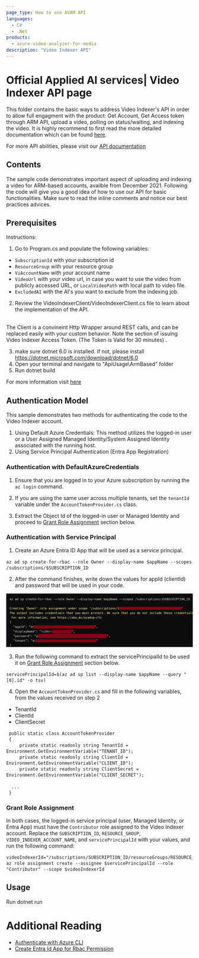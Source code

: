 ```yaml
---
page_type: How to use AVAM API
languages:
  - C#
  - .Net
products:
  - azure-video-analyzer-for-media
description: "Video Indexer API"
---
```


# Official Applied AI services| Video Indexer API page

<!--
Guidelines on README format: https://review.docs.microsoft.com/help/onboard/admin/samples/concepts/readme-template?branch=master

Guidance on onboarding samples to docs.microsoft.com/samples: https://review.docs.microsoft.com/help/onboard/admin/samples/process/onboarding?branch=master

Taxonomies for products and languages: https://review.docs.microsoft.com/new-hope/information-architecture/metadata/taxonomies?branch=master
-->

This folder contains the basic ways to address Video Indexer's API in order to allow full engagment with the product: Get Account, Get Access token through ARM API, upload a video, polling on status/waiting, and indexing the video.
It is highly recommend to first read the more detailed documentation which can be found [here](https://aka.ms/avam-arm-docs).

For more API abilities, please visit our [API documentation](https://api-portal.videoindexer.ai/)

## Contents

The sample code demonstrates important aspect of uploading and indexing a video for ARM-based accounts, availble from December 2021.
Following the code will give you a good idea of how to use our API for basic functionalities.
Make sure to read the inline comments and notice our best practices advices.

## Prerequisites

Instructions:

1. Go to Program.cs and populate the following variables:
  - `SubscriptionId` with your subscription id
  - `ResourceGroup` with your resource group
  - `ViAccountName` with your account name
  - `VideoUrl` with your video url, in case you want to use the video from publicly accessed URL, or `LocalVideoPath` with local path to video file.
  - `ExcludedAI` with the AI's you want to exclude from the indexing job.

2. Review the VideoIndexerClient/VideoIndexerClient.cs file to learn about the implementation of the API. 
<br>
The Client is a convineint Http Wrapper around REST calls, and can be replaced easily with your custom behavior.  Note the section of issuing Video Indexer Access Token.
(The Token is Valid for 30 minutes) .
</br>

3. make sure dotnet 6.0 is installed. if not, please install https://dotnet.microsoft.com/download/dotnet/6.0
4. Open your terminal and navigate to "ApiUsage\ArmBased" folder
5. Run dotnet build

For more information visit [here](https://docs.microsoft.com/en-us/azure/media-services/video-indexer/video-indexer-use-apis)

<!--
Outline the required components and tools that a user might need to have on their machine in order to run the sample. This can be anything from frameworks, SDKs, OS versions or IDE releases.
-->

## Authentication Model

This sample demonstrates two methods for authenticating the code to the Video Indexer account.

1. Using Default Azure Credentials: This method utilizes the logged-in user or a User Assigned Managed Identity/System Assigned Identity associated with the running host.
2. Using Service Principal Authentication (Entra App Registration)

### Authentication with DefaultAzureCredentials

1. Ensure that you are logged in to your Azure subscription by running the `az login` command.

2. If you are using the same user across multiple tenants, set the `tenantId` variable under the `AccountTokenProvider.cs` class.

3. Extract the Object Id of the logged-in user or Managed Identity and proceed to [Grant Role Assignment](#grant-role-assignment) section below.


### Authentication with Service Principal

1. Create an Azure Entra ID App that will be used as a service principal.

```
az ad sp create-for-rbac --role Owner --display-name $appName --scopes /subscriptions/$SUBSCRIPTION_ID
```

2. After the command finishes, write down the values for appId (clientId) and password that will be used in your code.


![entra_app](entra_app.png)

3. Run the following command to extract the servicePrincipalId to be used it on [Grant Role Assignment](#grant-role-assignment) section below.

```
servicePrincipalId=$(az ad sp list --display-name $appName --query "[0].id" -o tsv)
```
4. Open the `AccountTokenProvider.cs` and fill in the following variables, from the values received on step 2

- TenantId 
- ClientId
- ClientSecret

```
 public static class AccountTokenProvider
 {
     private static readonly string TenantId = Environment.GetEnvironmentVariable("TENANT_ID");
     private static readonly string ClientId = Environment.GetEnvironmentVariable("CLIENT_ID");
     private static readonly string ClientSecret = Environment.GetEnvironmentVariable("CLIENT_SECRET");

  ...
 }
```

<h3 id="grant-role-assignment">Grant Role Assignment</h3>

In both cases, the logged-in service principal (user, Managed Identity, or Entra App) must have the `Contributor` role assigned to the Video Indexer account. Replace the `SUBSCRIPTION_ID`, `RESOURCE_GROUP`, `VIDEO_INDEXER_ACCOUNT_NAME`, and `servicePrincipalId` with your values, and run the following command:

```
videoIndexerId="/subscriptions/SUBSCRIPTION_ID/resourceGroups/RESOURCE_GROUP/providers/Microsoft.VideoIndexer/accounts/VIDEO_INDEXER_ACCOUNT_NAME"
az role assignment create --assignee $servicePrincipalId --role "Contributor" --scope $videoIndexerId
```


## Usage

Run dotnet run

# Additional Reading
- [Authenticate with Azure CLI](https://learn.microsoft.com/en-us/cli/azure/authenticate-azure-cli)
- [Create Entra Id App for Rbac Permission](https://learn.microsoft.com/en-us/entra/identity-platform/howto-create-service-principal-portal)



